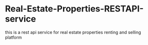 # Real-Estate-Properties-RESTAPI-service
this is a rest api  service for real estate properties renting and selling platform
